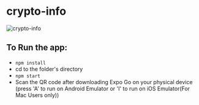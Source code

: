 # crypto-info
![crypto-info](https://res.cloudinary.com/dqoijovud/image/upload/v1666353610/1_t42lek.png)

## To Run the app: 
- `npm install`
- cd to the folder's directory
- `npm start`
- Scan the QR code after downloading Expo Go on your physical device (press 'A' to run on Android Emulator or 'I' to run on iOS Emulator(For Mac Users only))
